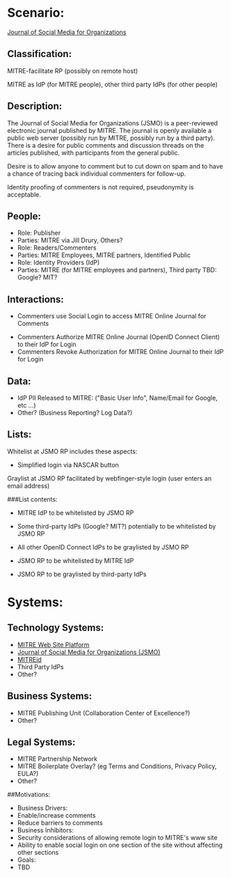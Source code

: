 # Scenario:
[Journal of Social Media for Organizations](http://www2.mitre.org/public/jsmo/)

## Classification:

MITRE-facilitate RP (possibly on remote host)

MITRE as IdP (for MITRE people), other third party IdPs (for other people)

## Description:
The Journal of Social Media for Organizations (JSMO) is a peer-reviewed electronic journal published by MITRE. The journal is openly available a public web server (possibly run by MITRE, possibly run by a third party). There is a desire for public comments and discussion threads on the articles published, with participants from the general public. 

Desire is to allow anyone to comment but to cut down on spam and to have a chance of tracing back individual commenters for follow-up. 

Identity proofing of commenters is not required, pseudonymity is acceptable. 

## People:
* Role: Publisher 
 * Parties: MITRE via Jill Drury, Others?
* Role: Readers/Commenters 
 * Parties: MITRE Employees, MITRE partners, Identified Public
* Role: Identity Providers (IdP)
 * Parties: MITRE (for MITRE employees and partners), Third party TBD: Google? MIT?

## Interactions:
* Commenters use Social Login to access MITRE Online Journal for Comments
 - Commenters Authorize MITRE Online Journal (OpenID Connect Client) to their IdP for Login
 - Commenters Revoke Authorization for MITRE Online Journal to their IdP for Login

## Data:
* IdP PII Released to MITRE: ("Basic User Info", Name/Email for Google, etc ...)
* Other? (Business Reporting? Log Data?)

## Lists:

Whitelist at JSMO RP includes these aspects:

* Simplified login via NASCAR button

Graylist at JSMO RP facilitated by webfinger-style login (user enters an email address)


###List contents:

* MITRE IdP to be whitelisted by JSMO RP
* Some third-party IdPs (Google? MIT?) potentially to be whitelisted by JSMO RP
* All other OpenID Connect IdPs to be graylisted by JSMO RP

* JSMO RP to be whitelisted by MITRE IdP
* JSMO RP to be graylisted by third-party IdPs

# Systems:
## Technology Systems:
* [MITRE Web Site Platform](http://www.mitre.org/)
* [Journal of Social Media for Organizations (JSMO)](http://www2.mitre.org/public/jsmo/)
* [MITREid](https://id.mitre.org/about)
* Third Party IdPs
* Other?

## Business Systems:
* MITRE Publishing Unit (Collaboration Center of Excellence?)
* Other?

## Legal Systems:
* MITRE Partnership Network
* MITRE Boilerplate Overlay? (eg Terms and Conditions, Privacy Policy, EULA?)
* Other?

##Motivations:
* Business Drivers: 
 * Enable/increase comments
 * Reduce barriers to comments
* Business Inhibitors:
 * Security considerations of allowing remote login to MITRE's www site
 * Ability to enable social login on one section of the site without affecting other sections
* Goals:
 * TBD